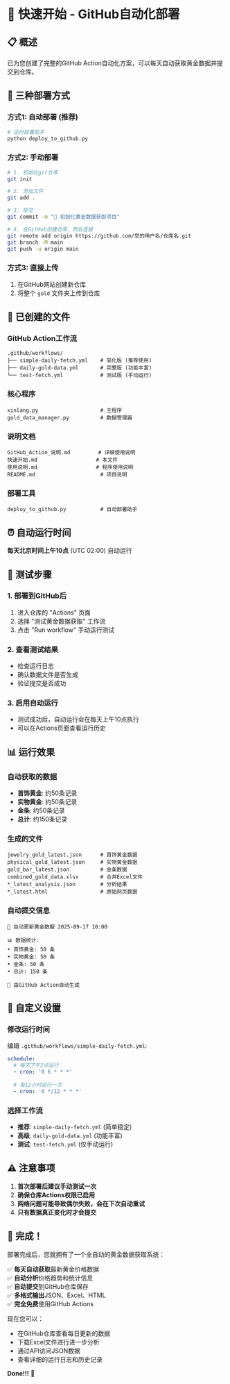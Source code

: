 # 🚀 快速开始 - GitHub自动化部署

## 📋 概述

已为您创建了完整的GitHub Action自动化方案，可以每天自动获取黄金数据并提交到仓库。

## 🎯 三种部署方式

### 方式1: 自动部署 (推荐)
```bash
# 运行部署助手
python deploy_to_github.py
```

### 方式2: 手动部署
```bash
# 1. 初始化git仓库
git init

# 2. 添加文件
git add .

# 3. 提交
git commit -m "🎉 初始化黄金数据获取项目"

# 4. 在GitHub创建仓库，然后连接
git remote add origin https://github.com/您的用户名/仓库名.git
git branch -M main
git push -u origin main
```

### 方式3: 直接上传
1. 在GitHub网站创建新仓库
2. 将整个 `gold` 文件夹上传到仓库

## 📁 已创建的文件

### GitHub Action工作流
```
.github/workflows/
├── simple-daily-fetch.yml    # 简化版 (推荐使用)
├── daily-gold-data.yml       # 完整版 (功能丰富)
└── test-fetch.yml            # 测试版 (手动运行)
```

### 核心程序
```
xinlang.py                    # 主程序
gold_data_manager.py          # 数据管理器
```

### 说明文档
```
GitHub_Action_说明.md         # 详细使用说明
快速开始.md                   # 本文件
使用说明.md                   # 程序使用说明
README.md                     # 项目说明
```

### 部署工具
```
deploy_to_github.py           # 自动部署助手
```

## ⏰ 自动运行时间

**每天北京时间上午10点** (UTC 02:00) 自动运行

## 🧪 测试步骤

### 1. 部署到GitHub后
1. 进入仓库的 "Actions" 页面
2. 选择 "测试黄金数据获取" 工作流
3. 点击 "Run workflow" 手动运行测试

### 2. 查看测试结果
- 检查运行日志
- 确认数据文件是否生成
- 验证提交是否成功

### 3. 启用自动运行
- 测试成功后，自动运行会在每天上午10点执行
- 可以在Actions页面查看运行历史

## 📊 运行效果

### 自动获取的数据
- **首饰黄金**: 约50条记录
- **实物黄金**: 约50条记录  
- **金条**: 约50条记录
- **总计**: 约150条记录

### 生成的文件
```
jewelry_gold_latest.json      # 首饰黄金数据
physical_gold_latest.json     # 实物黄金数据
gold_bar_latest.json          # 金条数据
combined_gold_data.xlsx       # 合并Excel文件
*_latest_analysis.json        # 分析结果
*_latest.html                 # 原始网页数据
```

### 自动提交信息
```
🔄 自动更新黄金数据 2025-09-17 10:00

📊 数据统计:
• 首饰黄金: 50 条
• 实物黄金: 50 条  
• 金条: 50 条
• 总计: 150 条

🤖 由GitHub Action自动生成
```

## 🔧 自定义设置

### 修改运行时间
编辑 `.github/workflows/simple-daily-fetch.yml`:
```yaml
schedule:
  # 每天下午2点运行
  - cron: '0 6 * * *'
  
  # 每12小时运行一次  
  - cron: '0 */12 * * *'
```

### 选择工作流
- **推荐**: `simple-daily-fetch.yml` (简单稳定)
- **高级**: `daily-gold-data.yml` (功能丰富)
- **测试**: `test-fetch.yml` (仅手动运行)

## ⚠️ 注意事项

1. **首次部署后建议手动测试一次**
2. **确保仓库Actions权限已启用**
3. **网络问题可能导致偶尔失败，会在下次自动重试**
4. **只有数据真正变化时才会提交**

## 🎉 完成！

部署完成后，您就拥有了一个全自动的黄金数据获取系统：

✅ **每天自动获取**最新黄金价格数据  
✅ **自动分析**价格趋势和统计信息  
✅ **自动提交**到GitHub仓库保存  
✅ **多格式输出**JSON、Excel、HTML  
✅ **完全免费**使用GitHub Actions  

现在您可以：
- 在GitHub仓库查看每日更新的数据
- 下载Excel文件进行进一步分析
- 通过API访问JSON数据
- 查看详细的运行日志和历史记录

**Done!!!** 🎊
